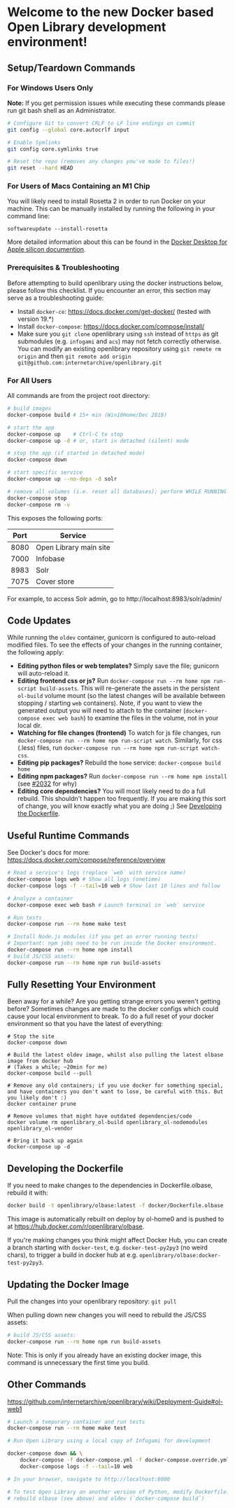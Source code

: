 # Welcome to the new Docker based Open Library development environment!

## Setup/Teardown Commands

### For Windows Users Only

**Note:** If you get permission issues while executing these commands please run git bash shell as an Administrator.

```bash
# Configure Git to convert CRLF to LF line endings on commit
git config --global core.autocrlf input

# Enable Symlinks
git config core.symlinks true

# Reset the repo (removes any changes you've made to files!)
git reset --hard HEAD
```

### For Users of Macs Containing an M1 Chip

You will likely need to install Rosetta 2 in order to run Docker on your machine.  This can be manually installed by running the following in your command line:

```
softwareupdate --install-rosetta
```
More detailed information about this can be found in the [Docker Desktop for Apple silicon documention](https://docs.docker.com/docker-for-mac/apple-silicon/).

### Prerequisites & Troubleshooting

Before attempting to build openlibrary using the docker instructions below, please follow this checklist. If you encounter an error, this section may serve as a troubleshooting guide:

- Install `docker-ce`: https://docs.docker.com/get-docker/ (tested with version 19.*)
- Install `docker-compose`: https://docs.docker.com/compose/install/
- Make sure you `git clone` openlibrary using `ssh` instead of `https` as git submodules (e.g. `infogami` and `acs`) may not fetch correctly otherwise. You can modify an existing openlibrary repository using `git remote rm origin` and then `git remote add origin git@github.com:internetarchive/openlibrary.git`

### For All Users
All commands are from the project root directory:

```bash
# build images
docker-compose build # 15+ min (Win10Home/Dec 2018)

# start the app
docker-compose up    # Ctrl-C to stop
docker-compose up -d # or, start in detached (silent) mode

# stop the app (if started in detached mode)
docker-compose down

# start specific service
docker-compose up --no-deps -d solr

# remove all volumes (i.e. reset all databases); perform WHILE RUNNING
docker-compose stop
docker-compose rm -v
```

This exposes the following ports:

| Port | Service                |
| ---- | ---------------------- |
| 8080 | Open Library main site |
| 7000 | Infobase               |
| 8983 | Solr                   |
| 7075 | Cover store            |

For example, to access Solr admin, go to http://localhost:8983/solr/admin/

## Code Updates

While running the `oldev` container, gunicorn is configured to auto-reload modified files. To see the effects of your changes in the running container, the following apply:

- **Editing python files or web templates?** Simply save the file; gunicorn will auto-reload it.
- **Editing frontend css or js?** Run `docker-compose run --rm home npm run-script build-assets`. This will re-generate the assets in the persistent `ol-build` volume mount (so the latest changes will be available between stopping / starting  `web` containers). Note, if you want to view the generated output you will need to attach to the container (`docker-compose exec web bash`) to examine the files in the volume, not in your local dir.
- **Watching for file changes (frontend)** To watch for js file changes, run `docker-compose run --rm home npm run-script watch`. Similarly, for css (.less) files, run `docker-compose run --rm home npm run-script watch-css`.
- **Editing pip packages?** Rebuild the `home` service: `docker-compose build home`
- **Editing npm packages?** Run `docker-compose run --rm home npm install` (see [#2032](https://github.com/internetarchive/openlibrary/issues/2032) for why)
- **Editing core dependencies?** You will most likely need to do a full rebuild. This shouldn't happen too frequently. If you are making this sort of change, you will know exactly what you are doing ;) See [Developing the Dockerfile](#developing-the-dockerfile).

## Useful Runtime Commands

See Docker's docs for more: https://docs.docker.com/compose/reference/overview

```bash
# Read a service's logs (replace `web` with service name)
docker-compose logs web # Show all logs (onetime)
docker-compose logs -f --tail=10 web # Show last 10 lines and follow

# Analyze a container
docker-compose exec web bash # Launch terminal in `web` service

# Run tests
docker-compose run --rm home make test

# Install Node.js modules (if you get an error running tests)
# Important: npm jobs need to be run inside the Docker environment.
docker-compose run --rm home npm install
# build JS/CSS assets:
docker-compose run --rm home npm run build-assets
```

## Fully Resetting Your Environment

Been away for a while? Are you getting strange errors you weren't getting before? Sometimes changes are made to the docker configs which could cause your local environment to break. To do a full reset of your docker environment so that you have the latest of everything:

```
# Stop the site
docker-compose down

# Build the latest oldev image, whilst also pulling the latest olbase image from docker hub
# (Takes a while; ~20min for me)
docker-compose build --pull

# Remove any old containers; if you use docker for something special, and have containers you don't want to lose, be careful with this. But you likely don't :)
docker container prune

# Remove volumes that might have outdated dependencies/code
docker volume rm openlibrary_ol-build openlibrary_ol-nodemodules openlibrary_ol-vendor

# Bring it back up again
docker-compose up -d
```

## Developing the Dockerfile

If you need to make changes to the dependencies in Dockerfile.olbase, rebuild it with:

```bash
docker build -t openlibrary/olbase:latest -f docker/Dockerfile.olbase . # 30+ min (Win10Home/Dec 2018)
```

This image is automatically rebuilt on deploy by ol-home0 and is pushed to at https://hub.docker.com/r/openlibrary/olbase.

If you're making changes you think might affect Docker Hub, you can create a branch starting with `docker-test`, e.g. `docker-test-py2py3` (no weird chars), to trigger a build in docker hub at e.g. `openlibrary/olbase:docker-test-py2py3`.

## Updating the Docker Image

Pull the changes into your openlibrary repository: ```git pull```

When pulling down new changes you will need to rebuild the JS/CSS assets:
```bash
# build JS/CSS assets:
docker-compose run --rm home npm run build-assets
```
Note: This is only if you already have an existing docker image, this command is unnecessary the first time you build.

## Other Commands

https://github.com/internetarchive/openlibrary/wiki/Deployment-Guide#ol-web1

```bash
# Launch a temporary container and run tests
docker-compose run --rm home make test

# Run Open Library using a local copy of Infogami for development

docker-compose down && \
    docker-compose -f docker-compose.yml -f docker-compose.override.yml -f docker-compose.infogami-local.yml up -d && \
    docker-compose logs -f --tail=10 web

# In your browser, navigate to http://localhost:8080

# To test Open Library on another version of Python, modify Dockerfile.olbase and then
# rebuild olbase (see above) and oldev (`docker-compose build`)
```
